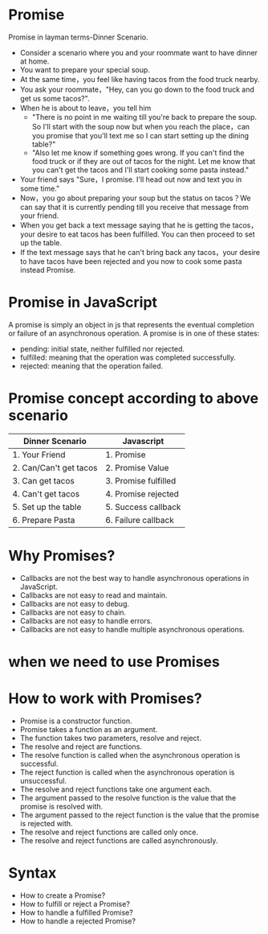 # Promise
Promise in layman terms-Dinner Scenario.

- Consider a scenario where you and your roommate want to have dinner at home.
- You want to prepare your special soup.
- At the same time，you feel like having tacos from the food truck nearby.
- You ask your roommate，"Hey, can you go down to the food truck and get us some tacos?".
- When he is about to leave，you tell him
  - "There is no point in me waiting till you're back to prepare the soup. So I'll start with the soup now but when you reach the place，can you promise that you'll text me so I can start setting up the dining table?"
  - "Also let me know if something goes wrong. If you can't find the food truck or if they are out of tacos for the night. Let me know that you can't get the tacos and I'll start cooking some pasta instead."
- Your friend says "Sure，I promise. I'll head out now and text you in some time."
- Now，you go about preparing your soup but the status on tacos？We can say that it is currently pending till you receive that message from your friend.
- When you get back a text message saying that he is getting the tacos，your desire to eat tacos has been fulfilled. You can then proceed to set up the table.
- If the text message says that he can't bring back any tacos，your desire to have tacos have been rejected and you now to cook some pasta instead Promise.


# Promise in JavaScript
A promise is simply an object in js that represents the eventual completion or failure of an asynchronous operation. A promise is in one of these states:
- pending: initial state, neither fulfilled nor rejected.
- fulfilled: meaning that the operation was completed successfully.
- rejected: meaning that the operation failed.

# Promise concept according to above scenario
| Dinner Scenario | Javascript |
| ------ | ------ |
| 1. Your Friend | 1. Promise |
| 2. Can/Can't get tacos | 2. Promise Value |
| 3. Can get tacos | 3. Promise fulfilled |
| 4. Can't get tacos | 4. Promise rejected |
| 5. Set up the table | 5. Success callback |
| 6. Prepare Pasta| 6. Failure callback |

# Why Promises?
- Callbacks are not the best way to handle asynchronous operations in JavaScript.
- Callbacks are not easy to read and maintain.
- Callbacks are not easy to debug.
- Callbacks are not easy to chain.
- Callbacks are not easy to handle errors.
- Callbacks are not easy to handle multiple asynchronous operations.

#  when we need to use Promises


# How to work with Promises?
- Promise is a constructor function.
- Promise takes a function as an argument.
- The function takes two parameters, resolve and reject.
- The resolve and reject are functions.
- The resolve function is called when the asynchronous operation is successful.
- The reject function is called when the asynchronous operation is unsuccessful.
- The resolve and reject functions take one argument each.
- The argument passed to the resolve function is the value that the promise is resolved with.
- The argument passed to the reject function is the value that the promise is rejected with.
- The resolve and reject functions are called only once.
- The resolve and reject functions are called asynchronously.

# Syntax
- How to create a Promise?
- How to fulfill or reject a Promise?
- How to handle a fulfilled Promise?
- How to handle a rejected Promise?
